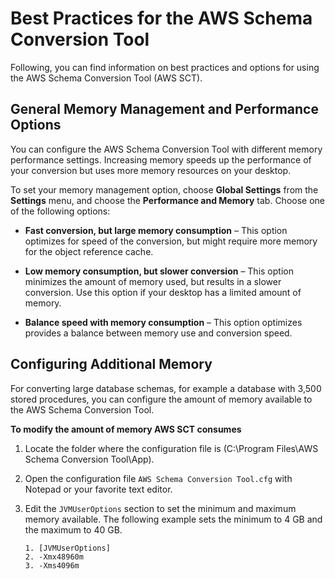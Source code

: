 # Best Practices for the AWS Schema Conversion Tool<a name="CHAP_SchemaConversionTool.BestPractices"></a>

Following, you can find information on best practices and options for using the AWS Schema Conversion Tool \(AWS SCT\)\. 

## General Memory Management and Performance Options<a name="CHAP_SchemaConversionTool.BestPractices.Memory"></a>

You can configure the AWS Schema Conversion Tool with different memory performance settings\. Increasing memory speeds up the performance of your conversion but uses more memory resources on your desktop\. 

To set your memory management option, choose **Global Settings** from the **Settings** menu, and choose the **Performance and Memory** tab\. Choose one of the following options: 

+ **Fast conversion, but large memory consumption** – This option optimizes for speed of the conversion, but might require more memory for the object reference cache\. 

+ **Low memory consumption, but slower conversion** – This option minimizes the amount of memory used, but results in a slower conversion\. Use this option if your desktop has a limited amount of memory\. 

+ **Balance speed with memory consumption** – This option optimizes provides a balance between memory use and conversion speed\. 

## Configuring Additional Memory<a name="CHAP_SchemaConversionTool.BestPractices.JVM"></a>

For converting large database schemas, for example a database with 3,500 stored procedures, you can configure the amount of memory available to the AWS Schema Conversion Tool\. 

**To modify the amount of memory AWS SCT consumes**

1. Locate the folder where the configuration file is \(C:\\Program Files\\AWS Schema Conversion Tool\\App\)\. 

1. Open the configuration file `AWS Schema Conversion Tool.cfg` with Notepad or your favorite text editor\. 

1. Edit the `JVMUserOptions` section to set the minimum and maximum memory available\. The following example sets the minimum to 4 GB and the maximum to 40 GB\. 

   ```
   1. [JVMUserOptions]
   2. -Xmx48960m 
   3. -Xms4096m
   ```